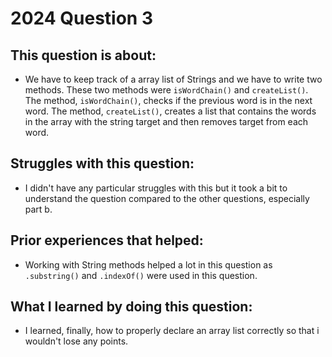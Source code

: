 # 2024 Question 3

## This question is about:
- We have to keep track of a array list of Strings and we have to write two methods. These two methods were `isWordChain()` and `createList()`. The method, `isWordChain()`, checks if the previous word is in the next word. The method, `createList()`, creates a list that contains the words in the array with the string target and then removes target from each word.             

## Struggles with this question:
- I didn't have any particular struggles with this but it took a bit to understand the question compared to the other questions, especially part b.

## Prior experiences that helped:
- Working with String methods helped a lot in this question as `.substring()` and `.indexOf()` were used in this question.

## What I learned by doing this question:
- I learned, finally, how to properly declare an array list correctly so that i wouldn't lose any points.